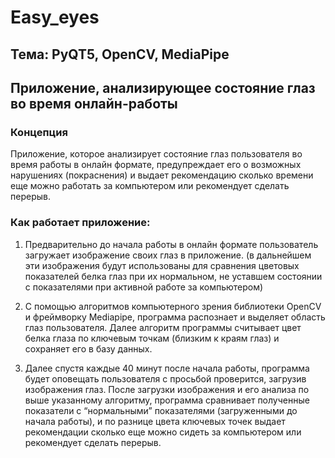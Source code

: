 # Easy_eyes
## Тема: PyQT5, OpenCV, MediaPipe
## Приложение, анализирующее состояние глаз во время онлайн-работы
### Концепция
Приложение, которое анализирует состояние глаз пользователя во время работы в онлайн формате, предупреждает его о возможных нарушениях (покраснения) и выдает рекомендацию сколько времени еще можно работать за компьютером или рекомендует сделать перерыв.
### Как работает приложение: 
1.	Предварительно до начала работы в онлайн формате пользователь загружает изображение своих глаз в приложение. (в дальнейшем эти изображения будут использованы для сравнения цветовых показателей белка глаз при их нормальном, не уставшем состоянии с показателями при активной работе за компьютером)
   
3.	С помощью алгоритмов компьютерного зрения библиотеки OpenCV и фреймворку Mediapipe, программа распознает и выделяет область глаз пользователя. Далее алгоритм программы считывает цвет белка глаза по ключевым точкам (близким к краям глаз) и сохраняет его в базу данных.
   
5.	Далее спустя каждые 40 минут после начала работы, программа будет оповещать пользователя с просьбой проверится, загрузив изображения глаз. После загрузки изображения и его анализа по выше указанному алгоритму, программа сравнивает полученные показатели с “нормальными” показателями (загруженными до начала работы), и по разнице цвета ключевых точек выдает рекомендации сколько еще можно сидеть за компьютером или рекомендует сделать перерыв.
